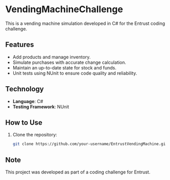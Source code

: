 # VendingMachineChallenge

This is a vending machine simulation developed in C# for the Entrust coding challenge.

## Features
- Add products and manage inventory.
- Simulate purchases with accurate change calculation.
- Maintain an up-to-date state for stock and funds.
- Unit tests using NUnit to ensure code quality and reliability.

## Technology
- **Language**: C#
- **Testing Framework**: NUnit

## How to Use
1. Clone the repository:
   ```bash
   git clone https://github.com/your-username/EntrustVendingMachine.git

## Note
This project was developed as part of a coding challenge for Entrust. 
